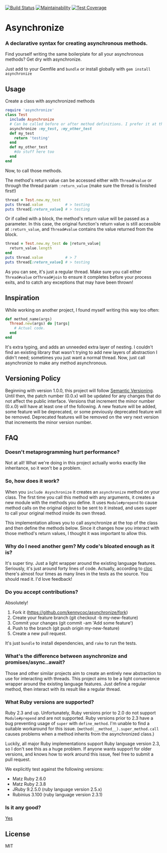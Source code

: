 [![Build Status](https://travis-ci.org/kennycoc/asynchronize.svg?branch=master)](https://travis-ci.org/kennycoc/asynchronize)
[![Maintainability](https://api.codeclimate.com/v1/badges/30d40e270a3d7a0775a9/maintainability)](https://codeclimate.com/github/kennycoc/asynchronize/maintainability)
[![Test Coverage](https://api.codeclimate.com/v1/badges/30d40e270a3d7a0775a9/test_coverage)](https://codeclimate.com/github/kennycoc/asynchronize/test_coverage)
# Asynchronize
### A declarative syntax for creating asynchronous methods.

Find yourself writing the same boilerplate for all your asynchronous methods?
Get dry with asynchronize.

Just add to your Gemfile and `bundle` or install globally with
`gem install asynchronize`

## Usage
Create a class with asynchronized methods
```Ruby
require 'asynchronize'
class Test
  include Asynchronize
  # Can be called before or after method definitions. I prefer it at the top of classes.
  asynchronize :my_test, :my_other_test
  def my_test
    return 'testing'
  end
  def my_other_test
    #do stuff here too
  end
end
```

Now, to call those methods.

The method's return value can be accessed either with `Thread#value` or through
the thread param `:return_value` (make sure the thread is finished first!)
```Ruby
thread = Test.new.my_test
puts thread.value          # > testing
puts thread[:return_value] # > testing
```

Or if called with a block, the method's return value will be passed as a
parameter. In this case, the original function's return value is still
accessible at `:return_value`, and `Thread#value` contains the value returned
from the block.
```Ruby
thread = Test.new.my_test do |return_value|
  return_value.length
end
puts thread.value          # > 7
puts thread[:return_value] # > testing
```

As you can see, it's just a regular thread. Make sure you call either
`Thread#value` or`Thread#join` to ensure it completes before your process exits,
and to catch any exceptions that may have been thrown!

## Inspiration
While working on another project, I found myself writing this way too often:
```Ruby
def method_name(args)
  Thread.new(args) do |targs|
    # Actual code.
  end
end
```
It's extra typing, and adds an unneeded extra layer of nesting. I couldn't find
an existing library that wasn't trying to add new layers of abstraction I didn't
need; sometimes you just want a normal thread. Now, just call asynchronize to
make any method asynchronous.

## Versioning Policy
Beginning with version 1.0.0, this project will follow [Semantic
Versioning](https://semver.org). Until then, the patch number (0.0.x) will be
updated for any changes that do not affect the public interface. Versions that
increment the minor number (0.x.0) will have at least one of the following. A new
feature will be added, some feature will be deprecated, or some previously
deprecated feature will be removed. Deprecated features will be removed on the
very next version that increments the minor version number.

## FAQ
### Doesn't metaprogramming hurt performance?
Not at all! What we're doing in this project actually works exactly like
inheritance, so it won't be a problem.

### So, how does it work?
When you `include Asynchronize` it creates an `asynchronize` method on your
class. The first time you call this method with any arguments, it creates a new
module with the methods you define. It uses `Module#prepend` to cause method
calls on the original object to be sent to it instead, and uses super to call
your original method inside its own thread.

This implementation allows you to call asynchronize at the top of the class and
then define the methods below. Since it changes how you interact with those
method's return values, I thought it was important to allow this.

### Why do I need another gem? My code's bloated enough as it is?
It's super tiny. Just a light wrapper around the existing language features.
Seriously, it's just around forty lines of code. Actually, according to
[cloc](https://www.npmjs.com/package/cloc) there's almost four times as many
lines in the tests as the source. You should read it. I'd love feedback!

### Do you accept contributions?
Absolutely!
1. Fork it (https://github.com/kennycoc/asynchronize/fork)
2. Create your feature branch (git checkout -b my-new-feature)
3. Commit your changes (git commit -am 'Add some feature')
4. Push to the branch (git push origin my-new-feature)
5. Create a new pull request.

It's just `bundle` to install dependencies, and `rake` to run the tests.

### What's the difference between asynchronize and promises/async..await?
Those and other similar projects aim to create an entirely new abstraction to
use for interacting with threads. This project aims to be a light convenience
wrapper around the existing language features. Just define a regular method,
then interact with its result like a regular thread.

### What Ruby versions are supported?
Ruby 2.3 and up. Unfortunately, Ruby versions prior to 2.0 do not support
`Module#prepend` and are not supported. Ruby versions prior to 2.3 have a bug
preventing usage of `super` with `define_method`. I'm unable to find a suitable
workaround for this issue. (`method(__method__).super_method.call` causes
problems when a method inherits from the asynchronized class.)

Luckily, all major Ruby implementations support Ruby language version 2.3, so I
don't see this as a huge problem. If anyone wants support for older versions,
and knows how to work around this issue, feel free to submit a pull request.

We explicitly test against the following versions:
 - Matz Ruby 2.6.0
 - Matz Ruby 2.3.8
 - JRuby 9.2.5.0 (ruby language version 2.5.x)
 - Rubinius 3.100 (ruby language version 2.3.1)

### Is it any good?
[Yes](https://news.ycombinator.com/item?id=3067434)

## License
MIT
